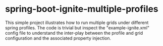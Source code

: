 # spring-boot-ignite-multiple-profiles
This simple project illustrates how to run multiple grids under different spring profiles. The code is trivial but inspect the "example-ignite.xml" config file to understand the inter-play between the profile and grid configuration and the associated property injection. 
